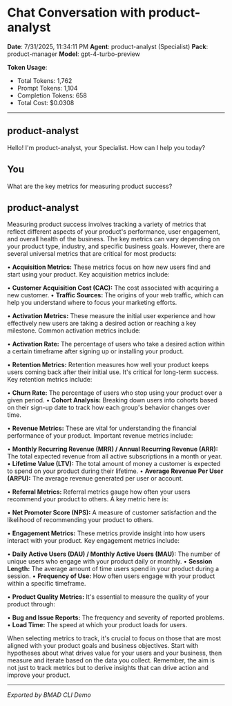 # Chat Conversation with product-analyst

**Date**: 7/31/2025, 11:34:11 PM
**Agent**: product-analyst (Specialist)
**Pack**: product-manager
**Model**: gpt-4-turbo-preview

**Token Usage**:
- Total Tokens: 1,762
- Prompt Tokens: 1,104
- Completion Tokens: 658
- Total Cost: $0.0308

---

## product-analyst

Hello! I&#39;m product-analyst, your Specialist. How can I help you today?

## You

What are the key metrics for measuring product success?

## product-analyst

Measuring product success involves tracking a variety of metrics that reflect different aspects of your product&#39;s performance, user engagement, and overall health of the business. The key metrics can vary depending on your product type, industry, and specific business goals. However, there are several universal metrics that are critical for most products:

• **Acquisition Metrics:** These metrics focus on how new users find and start using your product. Key acquisition metrics include:

• **Customer Acquisition Cost (CAC):** The cost associated with acquiring a new customer.
• **Traffic Sources:** The origins of your web traffic, which can help you understand where to focus your marketing efforts.


• **Activation Metrics:** These measure the initial user experience and how effectively new users are taking a desired action or reaching a key milestone. Common activation metrics include:

• **Activation Rate:** The percentage of users who take a desired action within a certain timeframe after signing up or installing your product.


• **Retention Metrics:** Retention measures how well your product keeps users coming back after their initial use. It&#39;s critical for long-term success. Key retention metrics include:

• **Churn Rate:** The percentage of users who stop using your product over a given period.
• **Cohort Analysis:** Breaking down users into cohorts based on their sign-up date to track how each group&#39;s behavior changes over time.


• **Revenue Metrics:** These are vital for understanding the financial performance of your product. Important revenue metrics include:

• **Monthly Recurring Revenue (MRR) / Annual Recurring Revenue (ARR):** The total expected revenue from all active subscriptions in a month or year.
• **Lifetime Value (LTV):** The total amount of money a customer is expected to spend on your product during their lifetime.
• **Average Revenue Per User (ARPU):** The average revenue generated per user or account.


• **Referral Metrics:** Referral metrics gauge how often your users recommend your product to others. A key metric here is:

• **Net Promoter Score (NPS):** A measure of customer satisfaction and the likelihood of recommending your product to others.


• **Engagement Metrics:** These metrics provide insight into how users interact with your product. Key engagement metrics include:

• **Daily Active Users (DAU) / Monthly Active Users (MAU):** The number of unique users who engage with your product daily or monthly.
• **Session Length:** The average amount of time users spend in your product during a session.
• **Frequency of Use:** How often users engage with your product within a specific timeframe.


• **Product Quality Metrics:** It&#39;s essential to measure the quality of your product through:

• **Bug and Issue Reports:** The frequency and severity of reported problems.
• **Load Time:** The speed at which your product loads for users.



When selecting metrics to track, it&#39;s crucial to focus on those that are most aligned with your product goals and business objectives. Start with hypotheses about what drives value for your users and your business, then measure and iterate based on the data you collect. Remember, the aim is not just to track metrics but to derive insights that can drive action and improve your product.

---

*Exported by BMAD CLI Demo*
